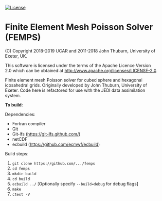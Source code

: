 [![License](https://img.shields.io/badge/License-Apache%202.0-blue.svg)](https://opensource.org/licenses/Apache-2.0)

# Finite Element Mesh Poisson Solver (FEMPS)

(C) Copyright 2018-2019 UCAR and 2011-2018 John Thuburn, University of Exeter, UK.

This software is licensed under the terms of the Apache Licence Version 2.0 which can be obtained at http://www.apache.org/licenses/LICENSE-2.0.

Finite element mesh Poisson solver for cubed sphere and hexagonal icosahedral grids. Originally developed by John Thuburn, University of Exeter. Code here is refactored for use with the JEDI data assimilation system.

**To build:**

Dependencies:
- Fortran compiler
- Git
- Git-lfs (https://git-lfs.github.com/)
- netCDF
- ecbuild (https://github.com/ecmwf/ecbuild)

Build steps:
1. `git clone https://github.com/.../femps`
2. `cd femps`
3. `mkdir build`
4. `cd build`
5. `ecbuild ../` [Optionally specify `--build=debug` for debug flags]
6. `make`
7. `ctest -V`
